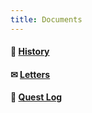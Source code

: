 ```yaml
---
title: Documents
---
```


#### 📙 [History](Documents/History/)
#### ✉ [Letters](Documents/Letters/)
#### 📔 [Quest Log](Documents/Quest-Log/)